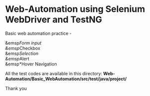 # Web-Automation using Selenium WebDriver and TestNG
Basic web automation practice - 

  &emsp*Form input<br>
  &emsp*Checkbox<br>
  &emsp*Selection<br>
  &emsp*Alert<br>
  &emsp*Hover Navigation<br>


All the test codes are available in this directory: <strong>Web-Automation/Basic_WebAutomation/src/test/java/project/</strong>

Thank you
